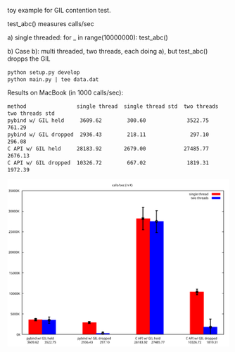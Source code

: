 toy example for GIL contention test.

test_abc() measures calls/sec

a) single threaded:
for _ in range(10000000):
  test_abc()

b) Case b): multi threaded, two threads, each doing a), but
test_abc() dropps the GIL

```
python setup.py develop
python main.py | tee data.dat
```

Results on MacBook (in 1000 calls/sec):

```
method                single thread  single thread std  two threads  two threads std
pybind w/ GIL held     3609.62        300.60             3522.75      761.29
pybind w/ GIL dropped  2936.43        218.11              297.10      296.08
C API w/ GIL held     28183.92       2679.00            27485.77     2676.13
C API w/ GIL dropped  10326.72        667.02             1819.31     1972.39
```

![Plot](plot.svg)
